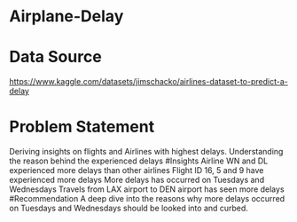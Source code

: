 # Airplane-Delay
# Data Source
https://www.kaggle.com/datasets/jimschacko/airlines-dataset-to-predict-a-delay
# Problem Statement
Deriving insights on flights and Airlines with highest delays. Understanding the reason behind the experienced delays 
#Insights 
Airline WN and DL experienced more delays than other airlines
Flight ID 16, 5 and 9 have experienced more delays 
More delays has occurred on Tuesdays and Wednesdays
Travels from LAX airport to DEN airport has seen more delays
#Recommendation
A deep dive into the reasons why more delays occurred on Tuesdays and Wednesdays should be looked into and curbed. 
